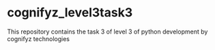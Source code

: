 # cognifyz_level3task3
This repository contains the task 3 of level 3 of python development by cognifyz technologies
